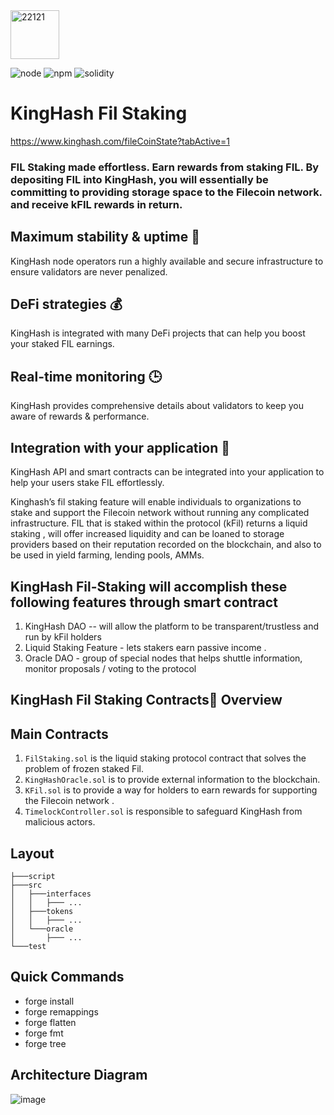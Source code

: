 <img width="78" alt="22121" src="https://user-images.githubusercontent.com/103015469/213084424-1c18932f-81da-4056-a3de-9d50e005bf1f.PNG">

![node](https://img.shields.io/badge/node-v10.15.3-green)
![npm](https://img.shields.io/badge/npm-v6.9.0-green)
![solidity](https://img.shields.io/badge/solidity-0.8.13-brightgreen)

#  KingHash Fil Staking 

https://www.kinghash.com/fileCoinState?tabActive=1


### FIL Staking made **effortless**. Earn rewards from staking FIL. By depositing FIL into KingHash, you will essentially be committing to providing storage space to the Filecoin network. and receive kFIL rewards in return.

## Maximum stability & uptime 📱
KingHash node operators run a highly available and secure infrastructure to ensure validators are never penalized.
## DeFi strategies 💰
KingHash is integrated with many DeFi projects that can help you boost your staked FIL earnings.
## Real-time monitoring 🕒 
KingHash provides comprehensive details about validators to keep you aware of rewards & performance.
## Integration with your application 	📱
KingHash API and smart contracts can be integrated into your application to help your users stake FIL effortlessly.

Kinghash’s fil staking feature will enable individuals to organizations to stake and support the Filecoin network without running any complicated infrastructure. FIL that is staked within the protocol (kFil) returns a liquid staking , will offer increased liquidity and can be loaned to storage providers based on their reputation recorded on the blockchain, and also to be used in yield farming, lending pools, AMMs. 

## KingHash Fil-Staking will accomplish these following features through smart contract 
1. KingHash DAO -- will allow the platform to be transparent/trustless and run by kFil holders
2.  Liquid Staking Feature - lets stakers earn passive income . 
3. Oracle DAO - group of special nodes that helps shuttle information, monitor proposals / voting to the protocol 


## KingHash Fil Staking Contracts📑 Overview
## Main Contracts
1. `FilStaking.sol` is the liquid staking protocol contract that solves the problem of frozen staked Fil. 
2. `KingHashOracle.sol` is to provide external information to the blockchain.
3. `KFil.sol` is to provide a way for holders to earn rewards for supporting the Filecoin network . 
4. `TimelockController.sol` is responsible to safeguard KingHash from malicious actors.

## Layout
`├───script `<br>
`├───src `  <br>
`│   ├───interfaces` <br>
`│   │   ├─── ... ` <br>
`│   ├───tokens` <br>
`│   │   ├─── ... `<br>
`│   └───oracle `<br>
`│       ├─── ... `<br>
`└───test ` <br>


## Quick Commands
- forge install
- forge remappings
- forge flatten <File>
- forge fmt
- forge tree
  
 ## Architecture Diagram

![image](https://user-images.githubusercontent.com/108317502/213113173-9f9c0182-7f99-4caa-8fab-a0d6dcab40ef.png)
